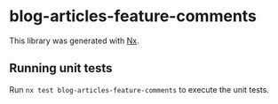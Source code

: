 # blog-articles-feature-comments

This library was generated with [Nx](https://nx.dev).

## Running unit tests

Run `nx test blog-articles-feature-comments` to execute the unit tests.
